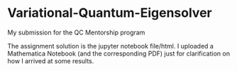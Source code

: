 # Variational-Quantum-Eigensolver
My submission for the QC Mentorship program

The assignment solution is the jupyter notebook file/html. I uploaded a Mathematica Notebook (and the corresponding PDF) just for clarification on how I arrived at some results.
